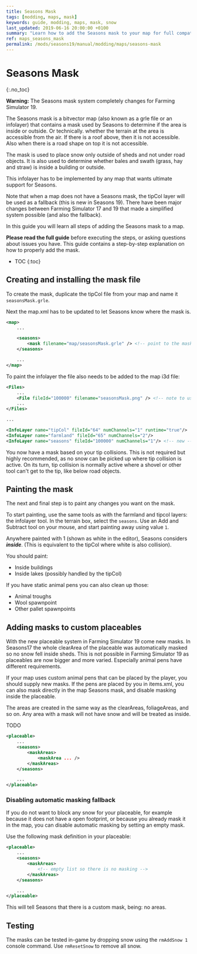 ```yaml
---
title: Seasons Mask
tags: [modding, maps, mask]
keywords: guide, modding, maps, mask, snow
last_updated: 2019-06-16 20:00:00 +0100
summary: "Learn how to add the Seasons mask to your map for full compatibility"
ref: maps_seasons_mask
permalink: /mods/seasons19/manual/modding/maps/seasons-mask
---
```


# Seasons Mask
{:.no_toc}

<div class="alert alert-warning" role="alert">
    <strong>Warning:</strong> The Seasons mask system completely changes for Farming Simulator 19.
</div>

The Seasons mask is a bitvector map (also known as a grle file or an infolayer) that contains a mask used by Seasons to determine if the area is inside or outside. Or technically. whether the terrain at the area is accessible from the air. If there is a roof above, then it is not accessible. Also when there is a road shape on top it is not accessible.

The mask is used to place snow only outside of sheds and not under road objects. It is also used to determine whether bales and swath (grass, hay and straw) is inside a building or outside.

This infolayer has to be implemented by any map that wants ultimate support for Seasons.

Note that when a map does not have a Seasons mask, the tipCol layer will be used as a fallback (this is new in Seasons 19). There have been major changes between Farming Simulator 17 and 19 that made a simplified system possible (and also the fallback).

In this guide you will learn all steps of adding the Seasons mask to a map.

<div class="alert alert-info" role="alert">
  <strong>Please read the full guide</strong> before executing the steps, or asking questions about issues you have. This guide contains a step-by-step explanation on how to properly add the mask.
</div>

* TOC
{:toc}

## Creating and installing the mask file

To create the mask, duplicate the tipCol file from your map and name it `seasonsMask.grle`.

Next the map.xml has to be updated to let Seasons know where the mask is.

```xml
<map>
    ...

    <seasons>
        <mask filename="map/seasonsMask.grle" /> <!-- point to the mask file -->
    </seasons>

    ...
</map>
```

To paint the infolayer the file also needs to be added to the map i3d file:

```xml
<Files>
    ...
    <File fileId="100000" filename="seasonsMask.png" /> <!-- note to use .png here instead of .grle -->
    ...
</Files>

...

<InfoLayer name="tipCol" fileId="64" numChannels="1" runtime="true"/>
<InfoLayer name="farmland" fileId="65" numChannels="2"/>
<InfoLayer name="seasons" fileId="100000" numChannels="1"/> <!-- new -->
```

You now have a mask based on your tip collisions. This is not required but highly recommended, as no snow can be picked up where tip collision is active. On its turn, tip collision is normally active where a shovel or other tool can't get to the tip, like below road objects.

## Painting the mask

The next and final step is to paint any changes you want on the mask.

To start painting, use the same tools as with the farmland and tipcol layers: the infolayer tool. In the terrain box, select the `seasons`. Use an Add and Subtract tool on your mouse, and start painting away using value `1`.

Anywhere painted with 1 (shown as white in the editor), Seasons considers ***inside***. (This is equivalent to the tipCol where white is also collision).

You should paint:
 - Inside buildings
 - Inside lakes (possibly handled by the tipCol)

If you have static animal pens you can also clean up those:
 - Animal troughs
 - Wool spawnpoint
 - Other pallet spawnpoints

## Adding masks to custom placeables

With the new placeable system in Farming Simulator 19 come new masks. In Seasons17 the whole clearArea of the placeable was automatically masked so no snow fell inside sheds. This is not possible in Farming Simulator 19 as placeables are now bigger and more varied. Especially animal pens have different requirements.



If your map uses custom animal pens that can be placed by the player, you should supply new masks. If the pens are placed by you in items.xml, you can also mask directly in the map Seasons mask, and disable masking inside the placeable.

The areas are created in the same way as the clearAreas, foliageAreas, and so on. Any area with a mask will not have snow and will be treated as inside.

TODO

```xml
<placeable>
    ...
    <seasons>
        <maskAreas>
            <maskArea ... />
        </maskAreas>
    </seasons>

    ...
</placeable>
````

### Disabling automatic masking fallback

If you do not want to block any snow for your placeable, for example because it does not have a open footprint, or because you already mask it in the map, you can disable automatic masking by setting an empty mask.

Use the following mask definition in your placeable:

```xml
<placeable>
    ...
    <seasons>
        <maskAreas>
            <!-- empty list so there is no masking -->
        </maskAreas>
    </seasons>

    ...
</placeable>
````

This will tell Seasons that there is a custom mask, being: no areas.

## Testing

The masks can be tested in-game by dropping snow using the `rmAddSnow 1` console command. Use `rmResetSnow` to remove all snow.
